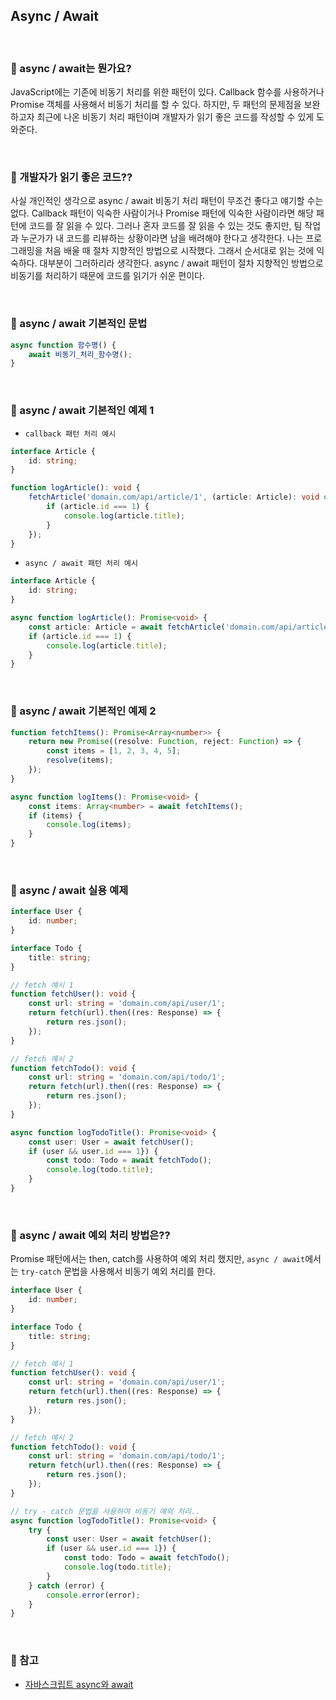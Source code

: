 ## Async / Await

<br>

### :book: async / await는 뭔가요?

JavaScript에는 기존에 비동기 처리를 위한 패턴이 있다. Callback 함수를 사용하거나 Promise 객체를 사용해서 비동기 처리를 할 수 있다. 하지만, 두 패턴의 문제점을 보완하고자 최근에 나온 비동기 처리 패턴이며 개발자가 읽기 좋은 코드를 작성할 수 있게 도와준다.

<br>

### :book: 개발자가 읽기 좋은 코드??

사실 개인적인 생각으로 async / await 비동기 처리 패턴이 무조건 좋다고 얘기할 수는 없다. Callback 패턴이 익숙한 사람이거나 Promise 패턴에 익숙한 사람이라면 해당 패턴에 코드를 잘 읽을 수 있다. 그러나 혼자 코드를 잘 읽을 수 있는 것도 좋지만, 팀 작업과 누군가가 내 코드를 리뷰하는 상황이라면 남을 배려해야 한다고 생각한다. 나는 프로그래밍을 처음 배울 때 절차 지향적인 방법으로 시작했다. 그래서 순서대로 읽는 것에 익숙하다. 대부분이 그러하리라 생각한다. async / await 패턴이 절차 지향적인 방법으로 비동기를 처리하기 때문에 코드를 읽기가 쉬운 편이다.

<br>

### :book: async / await 기본적인 문법

```javascript
async function 함수명() {
    await 비동기_처리_함수명();
}
```

<br>

### :book: async / await 기본적인 예제 1

* `callback 패턴 처리 예시`

```typescript
interface Article {
    id: string;
}

function logArticle(): void {
    fetchArticle('domain.com/api/article/1', (article: Article): void => {
        if (article.id === 1) {
            console.log(article.title);
        }
    });
}
```

* `async / await 패턴 처리 예시`

```typescript
interface Article {
    id: string;
}

async function logArticle(): Promise<void> {
    const article: Article = await fetchArticle('domain.com/api/article/1');
    if (article.id === 1) {
        console.log(article.title);
    }
}
```

<br>

### :book: async / await 기본적인 예제 2

```typescript
function fetchItems(): Promise<Array<number>> {
    return new Promise((resolve: Function, reject: Function) => {
        const items = [1, 2, 3, 4, 5];
        resolve(items);
    });
}

async function logItems(): Promise<void> {
    const items: Array<number> = await fetchItems();
    if (items) {
        console.log(items);
    }
}
```

<br>

### :book: async / await 실용 예제

```typescript
interface User {
    id: number;
}

interface Todo {
    title: string;
}

// fetch 예시 1
function fetchUser(): void {
    const url: string = 'domain.com/api/user/1';
    return fetch(url).then((res: Response) => {
        return res.json();
    });
}

// fetch 예시 2
function fetchTodo(): void {
    const url: string = 'domain.com/api/todo/1';
    return fetch(url).then((res: Response) => {
        return res.json();
    });
}

async function logTodoTitle(): Promise<void> {
    const user: User = await fetchUser();
    if (user && user.id === 1}) {
        const todo: Todo = await fetchTodo();
        console.log(todo.title);
    }
}
```

<br>

### :book: async / await 예외 처리 방법은??

Promise 패턴에서는 then, catch를 사용하여 예외 처리 했지만, `async / await`에서는 `try-catch` 문법을 사용해서 비동기 예외 처리를 한다.

```typescript
interface User {
    id: number;
}

interface Todo {
    title: string;
}

// fetch 예시 1
function fetchUser(): void {
    const url: string = 'domain.com/api/user/1';
    return fetch(url).then((res: Response) => {
        return res.json();
    });
}

// fetch 예시 2
function fetchTodo(): void {
    const url: string = 'domain.com/api/todo/1';
    return fetch(url).then((res: Response) => {
        return res.json();
    });
}

// try - catch 문법을 사용하여 비동기 예외 처리..
async function logTodoTitle(): Promise<void> {
    try {
        const user: User = await fetchUser();
        if (user && user.id === 1}) {
            const todo: Todo = await fetchTodo();
            console.log(todo.title);
        }
    } catch (error) {
        console.error(error);
    }
}
```

<br>

### :bookmark: 참고

* [자바스크립트 async와 await](https://joshua1988.github.io/web-development/javascript/js-async-await/)